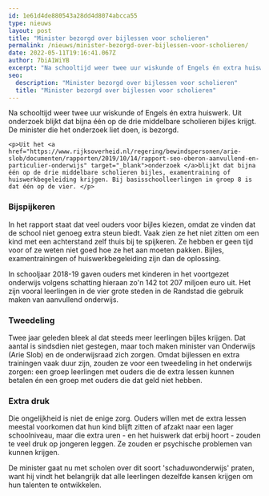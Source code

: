 ```yaml
---
id: 1e61d4de880543a28dd4d8074abcca55
type: nieuws
layout: post
title: "Minister bezorgd over bijlessen voor scholieren"
permalink: /nieuws/minister-bezorgd-over-bijlessen-voor-scholieren/
date: 2022-05-11T19:16:41.067Z
author: 7biA1WiYB
excerpt: "Na schooltijd weer twee uur wiskunde of Engels én extra huiswerk. Uit onderzoek blijkt dat bijna één op de drie middelbare scholieren bijles krijgt. De minister die het onderzoek liet doen, is bezorgd.  "
seo:
  description: "Minister bezorgd over bijlessen voor scholieren"
  title: "Minister bezorgd over bijlessen voor scholieren"
---
```

Na schooltijd weer twee uur wiskunde of Engels én extra huiswerk. Uit onderzoek blijkt dat bijna één op de drie middelbare scholieren bijles krijgt. De minister die het onderzoek liet doen, is bezorgd.  

    <p>Uit het <a href="https://www.rijksoverheid.nl/regering/bewindspersonen/arie-slob/documenten/rapporten/2019/10/14/rapport-seo-oberon-aanvullend-en-particulier-onderwijs" target="_blank">onderzoek </a>blijkt dat bijna één op de drie middelbare scholieren bijles, examentraining of huiswerkbegeleiding krijgen. Bij basisschoolleerlingen in groep 8 is dat één op de vier. </p>
<h3>Bijspijkeren</h3>
<p>In het rapport staat dat veel ouders voor bijles kiezen, omdat ze vinden dat de school niet genoeg extra steun biedt. Vaak zien ze het niet zitten om een kind met een achterstand zelf thuis bij te spijkeren. Ze hebben er geen tijd voor of ze weten niet goed hoe ze het aan moeten pakken. Bijles, examentrainingen of huiswerkbegeleiding zijn dan de oplossing.</p>
<p>In schooljaar 2018-19 gaven ouders met kinderen in het voortgezet onderwijs volgens schatting hieraan zo'n 142 tot 207 miljoen euro uit. Het zijn vooral leerlingen in de vier grote steden in de Randstad die gebruik maken van aanvullend onderwijs.</p>
<h3>Tweedeling</h3>
<p>Twee jaar geleden bleek al dat steeds meer leerlingen bijles krijgen. Dat aantal is sindsdien niet gestegen, maar toch maken minister van Onderwijs (Arie Slob) en de onderwijsraad zich zorgen. Omdat bijlessen en extra trainingen vaak duur zijn, zouden ze voor een tweedeling in het onderwijs zorgen: een groep leerlingen met ouders die de extra lessen kunnen betalen én een groep met ouders die dat geld niet hebben.</p>
<h3>Extra druk</h3>
<p>Die ongelijkheid is niet de enige zorg. Ouders willen met de extra lessen meestal voorkomen dat hun kind blijft zitten of afzakt naar een lager schoolniveau, maar die extra uren - en het huiswerk dat erbij hoort - zouden te veel druk op jongeren leggen. Ze zouden er psychische problemen van kunnen krijgen.</p>
<p>De minister gaat nu met scholen over dit soort 'schaduwonderwijs' praten, want hij vindt het belangrijk dat alle leerlingen dezelfde kansen krijgen om hun talenten te ontwikkelen.</p>  
